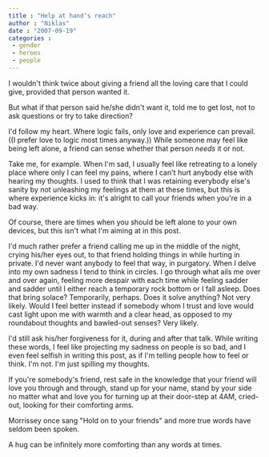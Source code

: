 ```yaml
---
title : "Help at hand’s reach"
author : "Niklas"
date : "2007-09-19"
categories : 
 - gender
 - heroes
 - people
---
```


I wouldn't think twice about giving a friend all the loving care that I could give, provided that person wanted it.

But what if that person said he/she didn't want it, told me to get lost, not to ask questions or try to take direction?

I'd follow my heart. Where logic fails, only love and experience can prevail. ((I prefer love to logic most times anyway.)) While someone may feel like being left alone, a friend can sense whether that person _needs_ it or not.

Take me, for example. When I'm sad, I usually feel like retreating to a lonely place where only I can feel my pains, where I can't hurt anybody else with hearing my thoughts. I used to think that I was retaining everybody else's sanity by not unleashing my feelings at them at these times, but this is where experience kicks in: it's alright to call your friends when you're in a bad way.

Of course, there are times when you should be left alone to your own devices, but this isn't what I'm aiming at in this post.

I'd much rather prefer a friend calling me up in the middle of the night, crying his/her eyes out, to that friend holding things in while hurting in private. I'd never want anybody to feel that way, in purgatory. When I delve into my own sadness I tend to think in circles. I go through what ails me over and over again, feeling more despair with each time while feeling sadder and sadder until I either reach a temporary rock bottom or I fall asleep. Does that bring solace? Temporarily, perhaps. Does it solve anything? Not very likely. Would I feel better instead if somebody whom I trust and love would cast light upon me with warmth and a clear head, as opposed to my roundabout thoughts and bawled-out senses? Very likely.

I'd still ask his/her forgiveness for it, during and after that talk. While writing these words, I feel like projecting my sadness on people is so bad, and I even feel selfish in writing this post, as if I'm telling people how to feel or think. I'm not. I'm just spilling my thoughts.

If you're somebody's friend, rest safe in the knowledge that your friend will love you through and through, stand up for your name, stand by your side no matter what and love you for turning up at their door-step at 4AM, cried-out, looking for their comforting arms.

Morrissey once sang "Hold on to your friends" and more true words have seldom been spoken.

A hug can be infinitely more comforting than any words at times.
